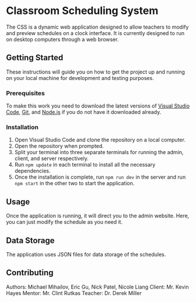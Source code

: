 # Classroom Scheduling System

The CSS is a dynamic web application designed to allow teachers to modify and preview schedules on a clock interface. It is currently designed to run on desktop computers through a web browser.

## Getting Started

These instructions will guide you on how to get the project up and running on your local machine for development and testing purposes.

### Prerequisites

To make this work you need to download the latest versions of [Visual Studio Code](https://code.visualstudio.com/download), [Git](https://git-scm.com/downloads), and [Node.js](https://nodejs.org/en) if you do not have it downloaded already.

### Installation

1. Open Visual Studio Code and clone the repository on a local computer.
2. Open the repository when prompted.
3. Split your terminal into three separate terminals for running the admin, client, and server respectively.
4. Run `npm update` in each terminal to install all the necessary dependencies.
5. Once the installation is complete, run `npm run dev` in the server and run `npm start` in the other two to start the application.

## Usage

Once the application is running, it will direct you to the admin website. Here, you can just modify the schedule as you need it.

## Data Storage

The application uses JSON files for data storage of the schedules.

## Contributing

Authors: Michael Mihailov, Eric Gu, Nick Patel, Nicole Liang
Client: Mr. Kevin Hayes
Mentor: Mr. Clint Rutkas
Teacher: Dr. Derek Miller
